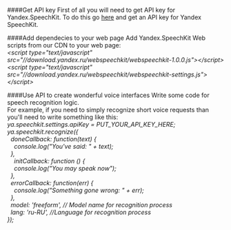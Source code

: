 ####Get API key
First of all you will need to get API key for Yandex.SpeechKit.
To do this go [here](https://developer.tech.yandex.ru) and get an API key for Yandex SpeechKit.

####Add dependecies to your web page
Add Yandex.SpeechKit Web scripts from our CDN to your web page:  
_&lt;script type="text/javascript" src="//download.yandex.ru/webspeechkit/webspeechkit-1.0.0.js"&gt;&lt;/script&gt;_   
_&lt;script type="text/javascript" src="//download.yandex.ru/webspeechkit/webspeechkit-settings.js"&gt;&lt;/script&gt;_ 

####Use API to create wonderful voice interfaces
Write some code for speech recognition logic.  
For example, if you need to simply recognize short voice requests than you'll need to write something like this:  
_ya.speechkit.settings.apiKey = PUT_YOUR_API_KEY_HERE;  
ya.speechkit.recognize({  
&nbsp;&nbsp;doneCallback: function(text) {  
&nbsp;&nbsp;&nbsp;&nbsp;console.log("You've said: " + text);  
&nbsp;&nbsp;},  
&nbsp;&nbsp;&nbsp;&nbsp;initCallback: function () {  
&nbsp;&nbsp;&nbsp;&nbsp;console.log("You may speak now");  
&nbsp;&nbsp;},  
&nbsp;&nbsp;errorCallback: function(err) {  
&nbsp;&nbsp;&nbsp;&nbsp;console.log("Something gone wrong: " + err);  
&nbsp;&nbsp;},  
&nbsp;&nbsp;model: 'freeform', // Model name for recognition process  
&nbsp;&nbsp;lang: 'ru-RU', //Language for recognition process  
});_
